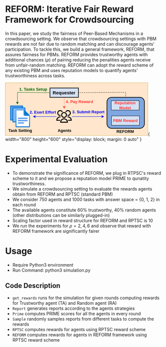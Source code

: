 # REFORM: Iterative Fair Reward Framework for Crowdsourcing
In this paper, we study the fairness of Peer-Based Mechanisms in a crowdsourcing setting. We observe that crowdsourcing settings with PBM rewards are not fair due to random matching and can discourage agents' participation. To tackle this, we build a general framework, REFORM, that assures fairness for PBMs. REFORM provides trustworthy agents with additional chances ($\rho$) of pairing reducing the penalities agents receive from unfair-random matching. REFORM can adopt the reward scheme of any existing PBM and uses reputation models to quantify agents' trustworthiness across tasks.

![REFORM](REFORM.png){ width="800" height="600" style="display: block; margin: 0 auto" }

# Experimental Evaluation
- To demonstrate the significance of REFORM, we plug in RTPSC's reward scheme to it and we propose a reputation model PRIME to qunatity trustworthiness.
- We simulate a crowdsourcing setting to evaluate the rewards agents obtain from REFORM and RPTSC (standard PBM)
- We consider 750 agents and 1000 tasks with answer space = {0, 1, 2} in each round
- The available agents constitute 60% trustworthy, 40% random agents (other distributions can be similarly plugged-in)
- Scaling factor used in reward structure for REFORM and RPTSC is 10
- We run the experiments for $\rho = 2, 4, 6$ and observe that reward with REFORM framework are significantly fairer

# Usage
- Require Python3 environment
- Run Command: python3 simulation.py

## Code Description
- `get_rewards` runs for the simulation for given rounds computing rewards for Trustworthy agent (TA) and Random agent (RA)
- `Report` generates reports according to the agents strategies
- `Prime` computes PRIME scores for all the agents in every round
- `Sample` randomly samples reports from different tasks to compute the rewards
- `RPTSC` computes rewards for agents using RPTSC reward scheme
- `REFORM` computes rewards for agents in REFORM framework using RPTSC reward scheme
